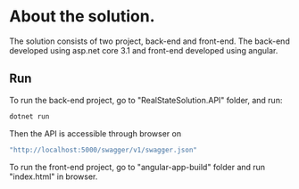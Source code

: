 # About the solution.

The solution consists of two project, back-end and front-end.
The back-end developed using asp.net core 3.1 and front-end developed using angular.

## Run

To run the back-end project, go to "RealStateSolution.API" folder, and run:

```bash
dotnet run
```
Then the API is accessible through browser on 

```bash
"http://localhost:5000/swagger/v1/swagger.json"
```

To run the front-end project, go to "angular-app-build" folder and run "index.html" in browser.